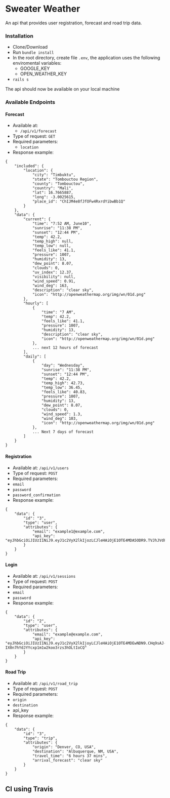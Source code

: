 # Sweater Weather
An api that provides user registration, forecast and road trip data.
### Installation
- Clone/Download
- Run `bundle install`
- In the root directory, create file `.env`, the application uses the following enviromental variables:
  - GOOGLE_KEY
  - OPEN_WEATHER_KEY
- `rails s`

The api should now be available on your local machine
### Available Endpoints
#### Forecast
- Available at:
  - `/api/v1/forecast`
- Type of request: `GET`
- Required parameters:
  - `location`
- Response example:
```
{
    "included": {
        "location": {
            "city": "Timbuktu",
            "state": "Tombouctou Region",
            "county": "Tombouctou",
            "country": "Mali",
            "lat": 16.7665887,
            "long": -3.0025615,
            "place_id": "ChIJM4e8fJfOFw4RxrdYibwBb1Q"
        }
    },
    "data": {
        "current": {
            "time": "7:52 AM, June10",
            "sunrise": "11:38 PM",
            "sunset": "12:44 PM",
            "temp": 42.2,
            "temp_high": null,
            "temp_low": null,
            "feels_like": 41.1,
            "pressure": 1007,
            "humidity": 13,
            "dew_point": 8.07,
            "clouds": 0,
            "uv_index": 12.37,
            "visibility": null,
            "wind_speed": 0.91,
            "wind_deg": 163,
            "description": "clear sky",
            "icon": "http://openweathermap.org/img/wn/01d.png"
        },
        "hourly": [
            {
                "time": "7 AM",
                "temp": 42.2,
                "feels_like": 41.1,
                "pressure": 1007,
                "humidity": 13,
                "description": "clear sky",
                "icon": "http://openweathermap.org/img/wn/01d.png"
            },
            ... next 12 hours of forecast
        ],
        "daily": [
            {
                "day": "Wednesday",
                "sunrise": "11:38 PM",
                "sunset": "12:44 PM",
                "temp": 42.2,
                "temp_high": 42.73,
                "temp_low": 36.45,
                "feels_like": 40.83,
                "pressure": 1007,
                "humidity": 13,
                "dew_point": 8.07,
                "clouds": 0,
                "wind_speed": 1.3,
                "wind_deg": 103,
                "icon": "http://openweathermap.org/img/wn/01d.png"
            },
            ... Next 7 days of forecast
        ]
    }
}
```
#### Registration
- Available at: `/api/v1/users`
- Type of request: `POST`
- Required parameters:
- `email`
- `password`
- `password_confirmation`
- Response example:
```
{
    "data": {
        "id": "3",
        "type": "user",
        "attributes": {
            "email": "example1@example.com",
            "api_key": "eyJhbGciOiJIUzI1NiJ9.eyJ1c2VyX2lkIjozLCJleHAiOjE1OTE4MDA5ODR9.TVJhJVdFuWBDUGwt6gmv_Eik4fhrHn5iVc8xbZxjjAI"
        }
    }
}
```
#### Login
- Available at: `/api/v1/sessions`
- Type of request: `POST`
- Required parameters:
- `email`
- `password`
- Response example:
```
{
    "data": {
        "id": "2",
        "type": "user",
        "attributes": {
            "email": "example@example.com",
            "api_key": "eyJhbGciOiJIUzI1NiJ9.eyJ1c2VyX2lkIjoyLCJleHAiOjE1OTE4MDEwNDN9.CHq9sAJ-IX0n7hYdJYYcxp1m1w2koo3rzs3hOLtIoCQ"
        }
    }
}
```
#### Road Trip
- Available at: `/api/v1/road_trip`
- Type of request: `POST`
- Required parameters:
- `origin`
- `destination`
- api_key
- Response example:
```
{
    "data": {
        "id": "3",
        "type": "trip",
        "attributes": {
            "origin": "Denver, CO, USA",
            "destination": "Albuquerque, NM, USA",
            "travel_time": "6 hours 37 mins",
            "arrival_forecast": "clear sky"
        }
    }
}
```
## CI using Travis
